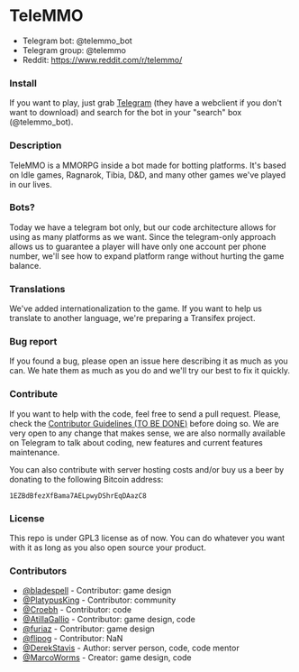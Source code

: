 # TeleMMO

* Telegram bot: @telemmo_bot
* Telegram group: @telemmo
* Reddit: https://www.reddit.com/r/telemmo/

### Install

If you want to play, just grab [Telegram](https://telegram.org/) (they have a webclient if you don't want to download) and search for the bot in your "search" box (@telemmo_bot).

### Description

TeleMMO is a MMORPG inside a bot made for botting platforms. It's based on Idle games, Ragnarok, Tibia, D&D, and many other games we've played in our lives.

### Bots?

Today we have a telegram bot only, but our code architecture allows for using as many platforms as we want. Since the telegram-only approach allows us to guarantee a player will have only one account per phone number, we'll see how to expand platform range without hurting the game balance.

### Translations

We've added internationalization to the game. If you want to help us translate to another language, we're preparing a Transifex project.

### Bug report

If you found a bug, please open an issue here describing it as much as you can. We hate them as much as you do and we'll try our best to fix it quickly.

### Contribute

If you want to help with the code, feel free to send a pull request. Please, check the [Contributor Guidelines (TO BE DONE)](#) before doing so. We are very open to any change that makes sense, we are also normally available on Telegram to talk about coding, new features and current features maintenance.

You can also contribute with server hosting costs and/or buy us a beer by donating to the following Bitcoin address:

```
1EZBdBfezXfBama7AELpwyDShrEqDAazC8
```

### License

This repo is under GPL3 license as of now. You can do whatever you want with it as long as you also open source your product.

### Contributors


* [@bladespell](https://github.com/bladespell) - Contributor: game design
* [@PlatypusKing](https://github.com/PlatypusKing) - Contributor: community
* [@Croebh](https://github.com/Croebh) - Contributor: code
* [@AtillaGallio](https://github.com/atillagallio) - Contributor: game design, code
* [@furiaz](https://github.com/furiaz) - Contributor: game design
* [@flipog](https://github.com/flipog) - Contributor: NaN
* [@DerekStavis](https://github.com/derekstavis/) - Author: server person, code, code mentor
* [@MarcoWorms](https://github.com/MarcoWorms/) - Creator: game design, code
